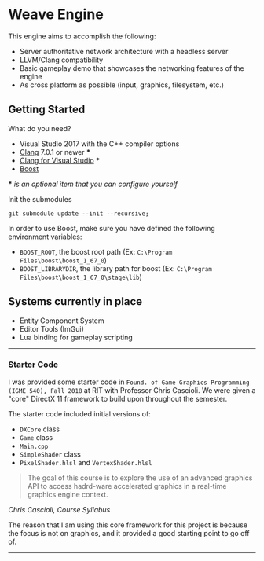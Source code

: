 # Weave Engine

This engine aims to accomplish the following:

* Server authoritative network architecture with a headless server
* LLVM/Clang compatibility
* Basic gameplay demo that showcases the networking features of the engine
* As cross platform as possible (input, graphics, filesystem, etc.)

## Getting Started

What do you need?

* Visual Studio 2017 with the C++ compiler options  
* [Clang](http://releases.llvm.org/download.html) 7.0.1 or newer __*__
* [Clang for Visual Studio](https://marketplace.visualstudio.com/items?itemName=LLVMExtensions.llvm-toolchain) __*__
* [Boost](https://www.boost.org/doc/libs/1_69_0/more/getting_started/windows.html)

__*__ _is an optional item that you can configure yourself_

Init the submodules

```
git submodule update --init --recursive;
```

In order to use Boost, make sure you have defined the following environment variables:

* `BOOST_ROOT`, the boost root path (Ex: `C:\Program Files\boost\boost_1_67_0`)
* `BOOST_LIBRARYDIR`, the library path for boost (Ex: `C:\Program Files\boost\boost_1_67_0\stage\lib`)

## Systems currently in place

* Entity Component System
* Editor Tools (ImGui)
* Lua binding for gameplay scripting

---
### Starter Code

I was provided some starter code in `Found. of Game Graphics Programming (IGME 540), Fall 2018` at RIT with Professor Chris Cascioli. We were given a "core" DirectX 11 framework to build upon throughout the semester.

The starter code included initial versions of:
* `DXCore` class
* `Game` class
* `Main.cpp`
* `SimpleShader` class
* `PixelShader.hlsl` and `VertexShader.hlsl`

>
> The goal of this course is to explore the use of an advanced graphics API to access hadrd-ware accelerated graphics in a real-time graphics engine context.
>

_Chris Cascioli, Course Syllabus_


The reason that I am using this core framework for this project is because the focus is not on graphics, and it provided a good starting point to go off of.  

---
